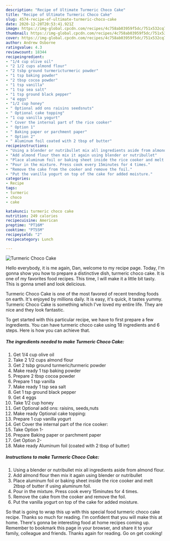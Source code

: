 ```yaml
---
description: "Recipe of Ultimate Turmeric Choco Cake"
title: "Recipe of Ultimate Turmeric Choco Cake"
slug: 4574-recipe-of-ultimate-turmeric-choco-cake
date: 2020-12-28T20:53:41.921Z
image: https://img-global.cpcdn.com/recipes/4c758ab03959f5dc/751x532cq70/turmeric-choco-cake-recipe-main-photo.jpg
thumbnail: https://img-global.cpcdn.com/recipes/4c758ab03959f5dc/751x532cq70/turmeric-choco-cake-recipe-main-photo.jpg
cover: https://img-global.cpcdn.com/recipes/4c758ab03959f5dc/751x532cq70/turmeric-choco-cake-recipe-main-photo.jpg
author: Andrew Osborne
ratingvalue: 4.3
reviewcount: 18344
recipeingredient:
- "1/4 cup olive oil"
- "2 1/2 cups almond flour"
- "2 tsbp ground turmericturmeric powder"
- "1 tsp baking powder"
- "2 tbsp cocoa powder"
- "1 tsp vanilla"
- "1 tsp sea salt"
- "1 tsp ground black pepper"
- "4 eggs"
- "1/2 cup honey"
- " Optional add ons raisins seedsnuts"
- " Optional cake topping"
- "1 cup vanilla yogurt"
- " Cover the internal part of the rice cooker"
- " Option 1"
- " Baking paper or parchment paper"
- " Option 2"
- " Aluminum foil coated with 2 tbsp of butter"
recipeinstructions:
- "Using a blender or nutribullet mix all ingredients aside from almond flour."
- "Add almond flour then mix it again using blender or nutribullet"
- "Place aluminum foil or baking sheet inside the rice cooker and melt 2tbsp of butter if using aluminum foil."
- "Pour in the mixture. Press cook every 15minutes for 4 times."
- "Remove the cake from the cooker and remove the foil."
- "Put the vanilla yogurt on top of the cake for added moisture."
categories:
- Recipe
tags:
- turmeric
- choco
- cake

katakunci: turmeric choco cake 
nutrition: 249 calories
recipecuisine: American
preptime: "PT16M"
cooktime: "PT55M"
recipeyield: "2"
recipecategory: Lunch

---
```



![Turmeric Choco Cake](https://img-global.cpcdn.com/recipes/4c758ab03959f5dc/751x532cq70/turmeric-choco-cake-recipe-main-photo.jpg)

Hello everybody, it is me again, Dan, welcome to my recipe page. Today, I'm gonna show you how to prepare a distinctive dish, turmeric choco cake. It is one of my favorites food recipes. This time, I will make it a little bit tasty. This is gonna smell and look delicious.

Turmeric Choco Cake is one of the most favored of recent trending foods on earth. It's enjoyed by millions daily. It is easy, it's quick, it tastes yummy. Turmeric Choco Cake is something which I've loved my entire life. They are nice and they look fantastic.




To get started with this particular recipe, we have to first prepare a few ingredients. You can have turmeric choco cake using 18 ingredients and 6 steps. Here is how you can achieve that.

<!--inarticleads1-->

##### The ingredients needed to make Turmeric Choco Cake:

1. Get 1/4 cup olive oil
1. Take 2 1/2 cups almond flour
1. Get 2 tsbp ground turmeric/turmeric powder
1. Make ready 1 tsp baking powder
1. Prepare 2 tbsp cocoa powder
1. Prepare 1 tsp vanilla
1. Make ready 1 tsp sea salt
1. Get 1 tsp ground black pepper
1. Get 4 eggs
1. Take 1/2 cup honey
1. Get  Optional add ons: raisins, seeds,nuts
1. Make ready  Optional cake topping:
1. Prepare 1 cup vanilla yogurt
1. Get  Cover the internal part of the rice cooker:
1. Take  Option 1-
1. Prepare  Baking paper or parchment paper
1. Get  Option 2-
1. Make ready  Aluminum foil (coated with 2 tbsp of butter)




<!--inarticleads2-->

##### Instructions to make Turmeric Choco Cake:

1. Using a blender or nutribullet mix all ingredients aside from almond flour.
1. Add almond flour then mix it again using blender or nutribullet
1. Place aluminum foil or baking sheet inside the rice cooker and melt 2tbsp of butter if using aluminum foil.
1. Pour in the mixture. Press cook every 15minutes for 4 times.
1. Remove the cake from the cooker and remove the foil.
1. Put the vanilla yogurt on top of the cake for added moisture.




So that is going to wrap this up with this special food turmeric choco cake recipe. Thanks so much for reading. I'm confident that you will make this at home. There's gonna be interesting food at home recipes coming up. Remember to bookmark this page in your browser, and share it to your family, colleague and friends. Thanks again for reading. Go on get cooking!
